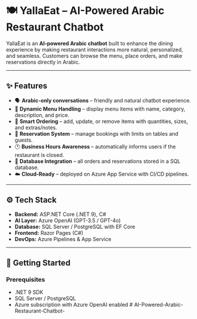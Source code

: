 # 🍽️ YallaEat – AI-Powered Arabic Restaurant Chatbot  

YallaEat is an **AI-powered Arabic chatbot** built to enhance the dining experience by making restaurant interactions more natural, personalized, and seamless. Customers can browse the menu, place orders, and make reservations directly in Arabic.  

---

## ✨ Features  
- 🗣️ **Arabic-only conversations** – friendly and natural chatbot experience.  
- 📖 **Dynamic Menu Handling** – display menu items with name, category, description, and price.  
- 🛒 **Smart Ordering** – add, update, or remove items with quantities, sizes, and extras/notes.  
- 📅 **Reservation System** – manage bookings with limits on tables and guests.  
- 🕐 **Business Hours Awareness** – automatically informs users if the restaurant is closed.  
- 💾 **Database Integration** – all orders and reservations stored in a SQL database.  
- ☁️ **Cloud-Ready** – deployed on Azure App Service with CI/CD pipelines.  

---

## ⚙️ Tech Stack  
- **Backend:** ASP.NET Core (.NET 9), C#  
- **AI Layer:** Azure OpenAI (GPT-3.5 / GPT-4o)  
- **Database:** SQL Server / PostgreSQL with EF Core  
- **Frontend:** Razor Pages (C#)  
- **DevOps:** Azure Pipelines & App Service  

---

## 🚀 Getting Started  

### Prerequisites  
- .NET 9 SDK  
- SQL Server / PostgreSQL  
- Azure subscription with Azure OpenAI enabled  # AI-Powered-Arabic-Restaurant-Chatbot-

